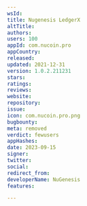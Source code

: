 ```yaml
---
wsId: 
title: Nugenesis LedgerX
altTitle: 
authors: 
users: 100
appId: com.nucoin.pro
appCountry: 
released: 
updated: 2021-12-31
version: 1.0.2.211231
stars: 
ratings: 
reviews: 
website: 
repository: 
issue: 
icon: com.nucoin.pro.png
bugbounty: 
meta: removed
verdict: fewusers
appHashes: 
date: 2023-09-15
signer: 
twitter: 
social: 
redirect_from: 
developerName: NuGenesis
features: 

---
```


